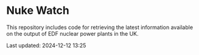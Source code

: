 # Nuke Watch

This repository includes code for retrieving the latest information available on the output of EDF nuclear power plants in the UK.

Last updated: 2024-12-12 13:25